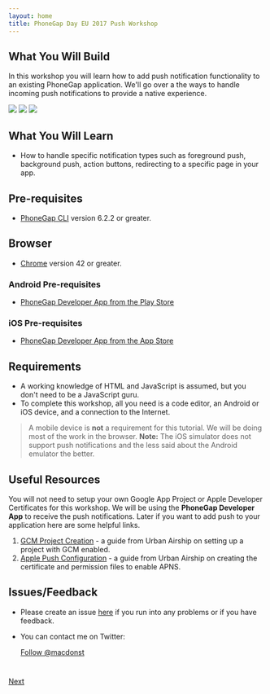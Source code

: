```yaml
---
layout: home
title: PhoneGap Day EU 2017 Push Workshop
---
```


## What You Will Build
In this workshop you will learn how to add push notification functionality to an existing PhoneGap application. We'll go over a the ways to handle incoming push notifications to provide a native experience.

<img class="screenshot" src="images/push1.png"/>
<img class="screenshot" src="images/push2.png"/>
<img class="screenshot" src="images/push3.png"/>

## What You Will Learn

- How to handle specific notification types such as foreground push, background push, action buttons, redirecting to a specific page in your app.

## Pre-requisites

- [PhoneGap CLI](http://docs.phonegap.com/getting-started/1-install-phonegap/cli/) version 6.2.2 or greater.

## Browser

- [Chrome](https://www.google.com/chrome/)  version 42 or greater.

### Android Pre-requisites

- [PhoneGap Developer App from the Play Store](https://play.google.com/store/apps/details?id=com.adobe.phonegap.app)

### iOS Pre-requisites

- [PhoneGap Developer App from the App Store](https://itunes.apple.com/ca/app/phonegap-developer/id843536693?mt=8)

## Requirements

- A working knowledge of HTML and JavaScript is assumed, but you don't need to be a JavaScript guru.
- To complete this workshop, all you need is a code editor, an Android or iOS device, and a connection to the Internet.

>A mobile device is **not** a requirement for this tutorial. We will be doing most of the work in the browser. **Note:** The iOS simulator does not support push notifications and the less said about the Android emulator the better.

## Useful Resources

You will not need to setup your own Google App Project or Apple Developer Certificates for this workshop. We will be using the **PhoneGap Developer App** to receive the push notifications. Later if you want to add push to your application here are some helpful links.

1. [GCM Project Creation](http://docs.urbanairship.com/reference/push-providers/gcm.html) - a guide from Urban Airship on setting up a project with GCM enabled.
2. [Apple Push Configuration](http://docs.urbanairship.com/reference/push-providers/apns.html) - a guide from Urban Airship on creating the certificate and permission files to enable APNS.

## Issues/Feedback

- Please create an issue [here](https://github.com/macdonst/push-workshop-eu-2017/issues) if you run
into any problems or if you have feedback.

- You can contact me on Twitter:

    <a href="https://twitter.com/macdonst" class="twitter-follow-button" data-show-count="true"
    data-size="large" data-lang="en">Follow
    @macdonst</a>
    <script>!function(d,s,id){var js,fjs=d.getElementsByTagName(s)[0];if(!d.getElementById(id)){js=d.createElement(s);js.id=id;js.src="//platform.twitter.com/widgets.js";fjs.parentNode.insertBefore(js,fjs);}}(document,"script","twitter-wjs");</script>


<div class="row" style="margin-top:40px;">
<div class="col-sm-12">
<a href="module1.html" class="btn btn-default pull-right">Next <i class="glyphicon
glyphicon-chevron-right"></i></a>
</div>
</div>

<script>
  (function(i,s,o,g,r,a,m){i['GoogleAnalyticsObject']=r;i[r]=i[r]||function(){
  (i[r].q=i[r].q||[]).push(arguments)},i[r].l=1*new Date();a=s.createElement(o),
  m=s.getElementsByTagName(o)[0];a.async=1;a.src=g;m.parentNode.insertBefore(a,m)
  })(window,document,'script','//www.google-analytics.com/analytics.js','ga');

  ga('create', 'UA-63182422-1', 'auto');
  ga('send', 'pageview');

</script>
